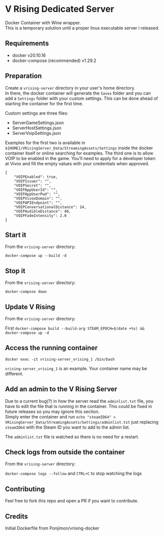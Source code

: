 # V Rising Dedicated Server

Docker Container with Wine wrapper.  
This is a temporary solution until a proper linux executable server i released.

## Requirements

- docker v20.10.16
- docker-compose (recommended) v1.29.2

## Preparation

Create a `vrising-server` directory in your user's home directory.  
In there, the docker container will generate the `Saves` folder and you can add a `Settings` folder with your custom settings. This can be done ahead of starting the container for the first time.

Custom settings are three files:

- ServerGameSettings.json
- ServerHostSettings.json
- ServerVoipSettings.json

Examples for the first two is available in `${HOME}/VRisingServer_Data/StreamingAssets/Settings` inside the docker container itself or online searching for examples.
The third one is to allow VOIP to be enabled in the game. You'll need to apply for a developer token at Vivox and fill the empty values with your credentials when approved.

```
{
    "VOIPEnabled": true,
    "VOIPIssuer": "",
    "VOIPSecret": "",
    "VOIPAppUserId": "",
    "VOIPAppUserPwd": "",
    "VOIPVivoxDomain": "",
    "VOIPAPIEndpoint": "",
    "VOIPConversationalDistance": 14,
    "VOIPAudibleDistance": 40,
    "VOIPFadeIntensity": 2.0
}
```

## Start it

From the `vrising-server` directory:

`docker-compose up --build -d`

## Stop it

From the `vrising-server` directory:

`docker-compose down`

## Update V Rising

From the `vrising-server` directory:

First `docker-compose build --build-arg STEAM_EPOCH=$(date +%s) && docker-compose up -d`

## Access the running container

`docker exec -it vrising-server_vrising_1 /bin/bash`  

`vrising-server_vrising_1` is an example. Your container name may be different.

## Add an admin to the V Rising Server

Due to a current bug(?) in how the server read the `adminlist.txt` file, you have to edit the file that is running in the container. This could be fixed in future releases so you may ignore this section.  
Simply enter the container and run `echo "steamID64" > VRisingServer_Data/StreamingAssets/Settings/adminlist.txt` just replacing `steamID64` with the Steam ID you want to add to the admin list.

The `adminlist.txt` file is watched so there is no need for a restart.

## Check logs from outside the container

From the `vrising-server` directory:

`docker-compose logs --follow` and `CTRL+C` to stop watching the logs

## Contributing

Feel free to fork this repo and open a PR if you want to contribute.

## Credits

Initial Dockerfile from Ponjimon/vrising-docker

